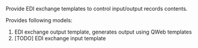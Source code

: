 Provide EDI exchange templates to control input/output records contents.

Provides following models:

1.  EDI exchange output template, generates output using QWeb templates
2.  \[TODO\] EDI exchange input template
